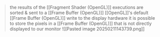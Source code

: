 >the results of the [[Fragment Shader (OpenGL)]] executions are sorted & sent to a [[Frame Buffer (OpenGL)]] 
>	[[OpenGL]]'s default [[Frame Buffer (OpenGL)]] write to the display hardware
>	it is possible to store the pixels in a [[Frame Buffer (OpenGL)]] that is not directly displayed to our monitor
![[Pasted image 20250211143739.png]]
